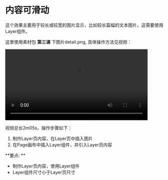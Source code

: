 # 内容可滑动

这个效果主要用于较长或较宽的图片显示，比如较长篇幅的文本图片。这需要使用Layer组件。

这里使用素材包 **第三课** 下图片detail.png, 具体操作方法见视频：

<video width="90%" controls><source src="http://qn.media.epub360.com/materials/video/51b1231d0337c6efca6c6ff6fc16ddc4.mp4?avthumb/ipad_low" type="video/mp4"></video>

视频总长2m05s，操作步骤如下：

1. 制作Layer页内容，在Layer页中插入图片
2. 在Page画布中插入Layer组件，并引入Layer页内容

**要点: **

- 制作Layer页内容，使用Layer组件
- Layer组件尺寸小于Layer页尺寸


